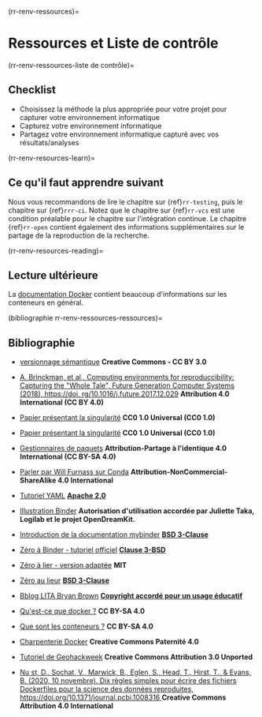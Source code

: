 (rr-renv-ressources)=
# Ressources et Liste de contrôle

(rr-renv-ressources-liste de contrôle)=
## Checklist

- Choisissez la méthode la plus appropriée pour votre projet pour capturer votre environnement informatique
- Capturez votre environnement informatique
- Partagez votre environnement informatique capturé avec vos résultats/analyses

(rr-renv-resources-learn)=
## Ce qu'il faut apprendre suivant

Nous vous recommandons de lire le chapitre sur {ref}`rr-testing`, puis le chapitre sur {ref}`rrr-ci`. Notez que le chapitre sur {ref}`rr-vcs` est une condition préalable pour le chapitre sur l'intégration continue. Le chapitre {ref}`rr-open` contient également des informations supplémentaires sur le partage de la reproduction de la recherche.

(rr-renv-resources-reading)=
## Lecture ultérieure

La [documentation Docker](https://docs.docker.com/get-started/) contient beaucoup d'informations sur les conteneurs en général.


(bibliographie rr-renv-ressources-ressources)=
## Bibliographie

- [versionnage sémantique](https://semver.org) **Creative Commons - CC BY 3.0**

- [A. Brinckman, et al., Computing environments for reproduccibility: Capturing the "Whole Tale", Future Generation Computer Systems (2018), https://doi. rg/10.1016/j.future.2017.12.029](https://www.sciencedirect.com/science/article/pii/S0167739X17310695) **Attribution 4.0 International (CC BY 4.0)**

- [Papier présentant la singularité](https://journals.plos.org/plosone/article?id=10.1371/journal.pone.0177459) **CC0 1.0 Universal (CC0 1.0)**

- [Papier présentant la singularité](https://journals.plos.org/plosone/article?id=10.1371/journal.pone.0177459) **CC0 1.0 Universal (CC0 1.0)**

- [Gestionnaires de paquets](https://opensource.com/article/18/7/evolution-package-managers) **Attribution-Partage à l'identique 4.0 International (CC BY-SA 4.0)**

- [Parler par Will Furnass sur Conda](https://github.com/willfurnass/conda-rses-pres/blob/master/content.md) **Attribution-NonCommercial-ShareAlike 4.0 International**

- [Tutoriel YAML](https://gettaurus.org/docs/YAMLTutorial/) **[Apache 2.0](http://www.apache.org/licenses/LICENSE-2.0)**

- [Illustration Binder](https://opendreamkit.org/2017/11/02/use-case-publishing-reproducible-notebooks/) **Autorisation d'utilisation accordée par Juliette Taka, Logilab et le projet OpenDreamKit.**

- [Introduction de la documentation mybinder](https://github.com/jupyterhub/binder/blob/master/doc/introduction.rst) **[BSD 3-Clause](https://github.com/binder-examples/requirements/blob/master/LICENSE)**

- [Zéro à Binder - tutoriel officiel](https://github.com/Build-a-binder/build-a-binder.github.io/blob/master/workshop/10-zero-to-binder.md) **[Clause 3-BSD](https://github.com/binder-examples/requirements/blob/master/LICENSE)**

- [Zéro à lier - version adaptée](https://github.com/alan-turing-institute/the-turing-way/blob/main/workshops/boost-research-reproducibility-binder/workshop-presentations/zero-to-binder.md) **MIT**

- [Zéro au lieur](https://github.com/Build-a-binder/build-a-binder.github.io/blob/master/workshop/10-zero-to-binder.md) **[BSD 3-Clause](https://github.com/binder-examples/requirements/blob/master/LICENSE)**

- [Bblog LITA Bryan Brown](https://litablog.org/2014/12/virtual-machines-in-a-nutshell/) **[Copyright accordé pour un usage éducatif](http://www.ala.org/copyright)**
- [Qu'est-ce que docker ?](https://opensource.com/resources/what-docker) **CC BY-SA 4.0**

- [Que sont les conteneurs ?](https://opensource.com/resources/what-are-linux-containers?intcmp=7016000000127cYAAQ) **CC BY-SA 4.0**
- [Charpenterie Docker](http://www.manicstreetpreacher.co.uk/docker-carpentry/aio/) **Creative Commons Paternité 4.0**
- [Tutoriel de Geohackweek](https://geohackweek.github.io/Introductory/docker-tutorial_temp/) **Creative Commons Attribution 3.0 Unported**
- [Nu<unk> st, D., Sochat, V., Marwick, B., Eglen, S., Head, T., Hirst, T., & Evans, B. (2020, 10 novembre). Dix règles simples pour écrire des fichiers Dockerfiles pour la science des données reproduites, https://doi.org/10.1371/journal.pcbi.1008316 ](https://github.com/nuest/ten-simple-rules-dockerfiles) **Creative Commons Attribution 4.0 International**
